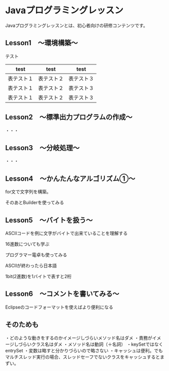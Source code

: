 # Javaプログラミングレッスン

Javaプログラミングレッスンとは、初心者向けの研修コンテンツです。

## Lesson1　～環境構築～

テスト

| test | test  | test |
| ---- | ---- | ---- |
| 表テスト１ | 表テスト２ | 表テスト３ |
| 表テスト１ | 表テスト２ | 表テスト３ |
| 表テスト１ | 表テスト２ | 表テスト３ |


## Lesson2　～標準出力プログラムの作成～

・・・

## Lesson3　～分岐処理～

・・・

## Lesson4　～かんたんなアルゴリズム①～

for文で文字列を構築。

そのあとBuilderを使ってみる


## Lesson5　～バイトを扱う～

ASCIIコードを例に文字がバイトで出来ていることを理解する

16進数についても学ぶ

プログラマー電卓も使ってみる

ASCIIが終わったら日本語

1bit(2進数)を1バイトで表すと2桁


## Lesson6　～コメントを書いてみる～

Eclipseのコードフォーマットを使えばより便利になる


## そのためも

・どのような動きをするのかイメージしづらいメソッド名はダメ
・責務がイメージしづらいクラス名はダメ
・メソッド名は動詞（＋名詞）
・keySetではなくentrySet
・変数は略すと分かりづらいので略さない
・キャッシュは便利。でもマルチスレッド実行の場合、スレッドセーフでないクラスをキャッシュするとまずい。





